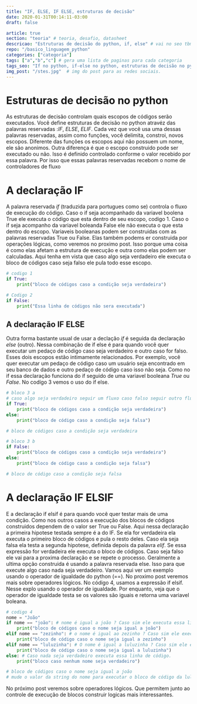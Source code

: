 ```yaml
---
title: "IF, ELSE, IF ELSE, estruturas de decisão"
date: 2020-01-31T00:14:11-03:00
draft: false

article: true
section: "teoria" # teoria, desafio, datasheet
descricao: "Estruturas de decisão do python, if, else" # vai no seo tbm
repo: "/basico_linguagem_python"
categories: ["categoria"]
tags: ["a","b","c"] # gera uma lista de paginas para cada categoria
tags_seo: "If no python, if-else no python, estruturas de decisão no python" # tags que vai no seo
img_post: "/stes.jpg"  # img do post para as redes sociais.
---
```



# Estruturas de decisão no python

As estruturas de decisão controlam quais escopos de códigos serão executados. Você define estruturas de decisão no python atravéz das palavras reservadas :*IF*, *ELSE*, *ELIF*. Cada vez que você usa uma dessas palavras reservadas, assim como funções, você delimita, constroi, novos escopos. Diferente das funções os escopos aqui não possuem um nome, ele são anonimos. Outra diferença é que o escopo construido pode ser executado ou não. Isso é definido controlado conforme o valor recebido por essa palavra. Por isso que essas palavras reservadas recebom o nome de controladores de fluxo

# A declaração IF
A palavra reservada *if* (traduzida para portugues como se) controla o fluxo de execução do código. Caso o if seja acompanhado da variavel boolena True ele executa o código que esta dentro de seu escopo, codigo 1. Caso o if seja acompanho da variavel boleanda False ele não executa o que esta dentro do escopo. Variaveis booleanas podem ser construidas com as palavras reservadas True ou False. Elas também podems er construida por operações lógicas, como veremos no proximo post. Isso porque uma coisa é como elas afetam a estrutura de execução e outra como elas podem ser calculadas. Aqui tenha em vista que caso algo seja verdadeiro ele executa o bloco de códigos caso seja falso ele pula todo esse escopo.


```python
# codigo 1
if True:
    print("bloco de códigos caso a condição seja verdadeira")
```

```python
# Codigo 2
if False:
    print("Essa linha de códigos não sera executada")
```


## A declaração IF ELSE

Outra forma bastante usual de usar a declação *if* é seguida da declaração *else* (outro). Nessa combinação de if else é para quando você quer executar um pedaço de código caso seja verdadeiro e outro caso for falso. Esses dois escopos estão intimamente relacionados. Por exemplo, você quer executar um pedaço de código caso um usuário seja encontrado em seu banco de dados e outro pedaço de código caso isso não seja. Como no if essa declaração funciona do if seguido de uma variavel booleana *True* ou *False*. No codígo 3 vemos o uso do if else.

```python
# bloco 3 a
# caso algo seja verdadeiro seguir um fluxo caso falso seguir outro fluxo
if True:
    print("bloco de códigos caso a condição seja verdadeira")
else:
    print("bloco de código caso a condição seja falsa")

# bloco de códigos caso a condição seja verdadeira

# bloco 3 b
if False:
    print("bloco de códigos caso a condição seja verdadeira")
else:
    print("bloco de código caso a condição seja falsa")

# bloco de código caso a condição seja falsa
```




# A declaração IF ELSIF
E a declaração if elsif é para quando você quer testar mais de uma condição. Como nos outros casos a execução dos blocos de códigos construidos dependem de o valor ser True ou False. Aqui nessa declaração a primeira hipotese testada sempre é a do IF. Se ela for verdadeira ela executa o primeiro bloco de códigos e pula o resto deles. Caso ela seja falsa ela testa a segunda hipotese, definida depois da palavra *elif*. Se essa expressão for verdadeira ele executa o bloco de códigos. Caso seja falso ele vai para a proxima declaração e se repete o processo. Geralmente a ultima opção construida é usando a palavra reservada else. Isso para que execute algo caso nada seja verdadeiro. Vamos aqui ver um exemplo usando o operador de igualdade do python (==). No proximo post veremos mais sobre operadores lógicos. No código 4, usamos a expressão if elsif. Nesse explo usando o operador de igualdade. Por enquanto, veja que o operador de igualdade testa se os valores são iguais e retorna uma variavel boleana.


```python
# codigo 4
nome = "João"
if nome == "joão": # nome é igual a joão ? Caso sim ele executa essa linha de código
    print("bloco de códigos caso o nome seja igual a joão")
elif nome == "zezinho": # o nome é igual ao zezinho ? Caso sim ele executa essa linha de código
    print("bloco de código caso o nome seja igual a zezinho")
elif nome == "luluzinha": # O nome é igual a luluzinha ? Caso sim ele executa essa linha de código
    print("bloco de código caso o nome seja igual a luluzinha")
else: # Caso nada seja verdadeiro executa essa linha de código.
    print("bloco caso nenhum nome seja verdadeiro")

# bloco de códigos caso o nome seja igual a joão
# mude o valor da string do nome para executar o bloco de código da luluzinha.

```


No próximo post veremos sobre operadores lógicos. Que permitem junto ao controle de execução de blocos construir logicas mais interessantes.
